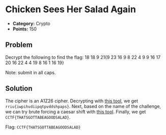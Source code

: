 # Chicken Sees Her Salad Again
* **Category:** Crypto
* **Points:** 150
## Problem
Decrypt the following to find the flag:
18 18 9 21{9 23 16 9 8 22 4 9 9 16 17 20 16 22 4 4 19 8 16 1 16 19}

Note: submit in all caps.
## Solution
The cipher is an A1Z26 cipher. Decrypting with [this tool](https://planetcalc.com/4884/), we get `rriu{iwpihvdiipqtpvddshpaps}`. Next, based on the name of the challenge, we can try brute forcing a caesar shift with [this tool](https://www.dcode.fr/caesar-cipher). Finally, we get `CCTF{THATSGOTTABEAGOODSALAD}`.

Flag: `CCTF{THATSGOTTABEAGOODSALAD}`

